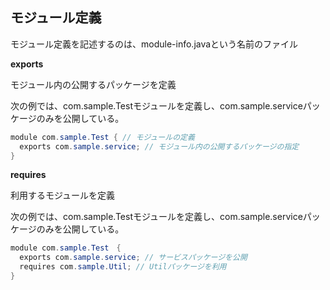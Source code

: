 ## モジュール定義

モジュール定義を記述するのは、module-info.javaという名前のファイル

**exports**

モジュール内の公開するパッケージを定義

次の例では、com.sample.Testモジュールを定義し、com.sample.serviceパッケージのみを公開している。

```Java
module com.sample.Test { // モジュールの定義
  exports com.sample.service; // モジュール内の公開するパッケージの指定
}
```
**requires**

利用するモジュールを定義

次の例では、com.sample.Testモジュールを定義し、com.sample.serviceパッケージのみを公開している。

```Java
module com.sample.Test　{
  exports com.sample.service; // サービスパッケージを公開
  requires com.sample.Util; // Utilパッケージを利用
}
```

